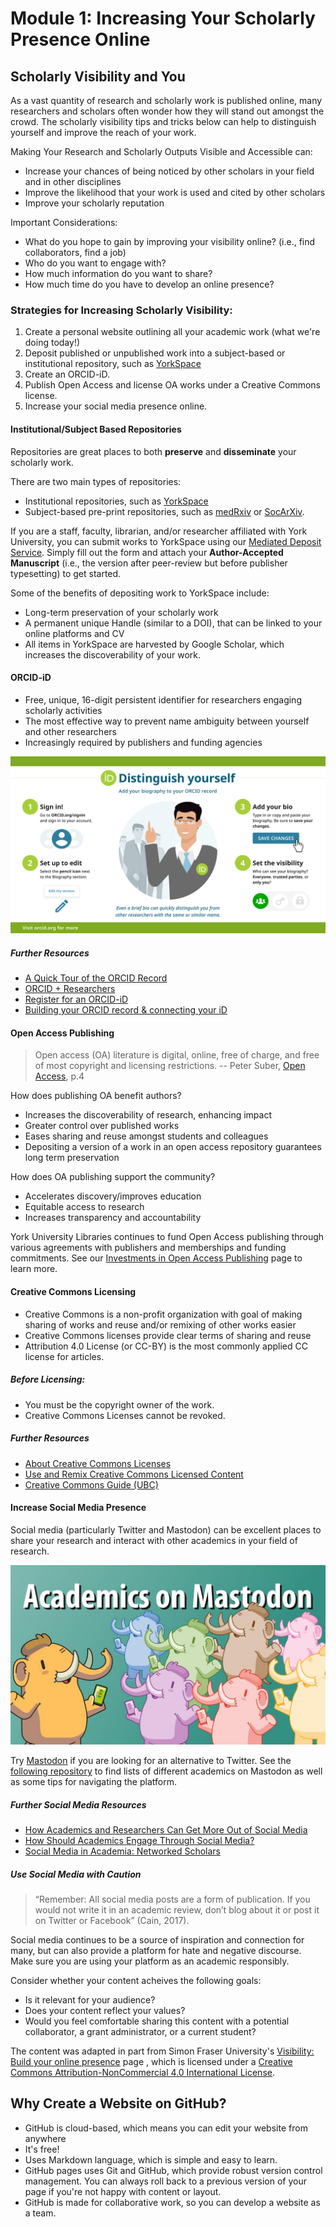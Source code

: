 # Module 1: Increasing Your Scholarly Presence Online

## Scholarly Visibility and You
As a vast quantity of research and scholarly work is published online, many researchers and scholars often wonder how they will stand out amongst the crowd. The scholarly visibility tips and tricks below can help to distinguish yourself and improve the reach of your work.

Making Your Research and Scholarly Outputs Visible and Accessible can:
- Increase your chances of being noticed by other scholars in your field and in other disciplines
- Improve the likelihood that your work is used and cited by other scholars
- Improve your scholarly reputation

Important Considerations:
- What do you hope to gain by improving your visibility online? (i.e., find collaborators, find a job)
- Who do you want to engage with?
- How much information do you want to share?
- How much time do you have to develop an online presence?

### Strategies for Increasing Scholarly Visibility:
1. Create a personal website outlining all your academic work (what we're doing today!)
2. Deposit published or unpublished work into a subject-based or institutional repository, such as [YorkSpace](https://yorkspace.library.yorku.ca/xmlui/)
3. Create an ORCID-iD.
4. Publish Open Access and license OA works under a Creative Commons license. 
5. Increase your social media presence online.

#### Institutional/Subject Based Repositories
Repositories are great places to both **preserve** and **disseminate** your scholarly work. 

There are two main types of repositories:
- Institutional repositories, such as [YorkSpace](https://yorkspace.library.yorku.ca/xmlui/)
- Subject-based pre-print repositories, such as [medRxiv](https://www.medrxiv.org/) or [SocArXiv](https://osf.io/preprints/socarxiv).

If you are a staff, faculty, librarian, and/or researcher affiliated with York University, you can submit works to YorkSpace using our [Mediated Deposit Service](https://scottlibrary.apps01.yorku.ca/machform/view.php?id=117372). Simply fill out the form and attach your **Author-Accepted Manuscript** (i.e., the version after peer-review but before publisher typesetting) to get started.

Some of the benefits of depositing work to YorkSpace include: 
- Long-term preservation of your scholarly work  
- A permanent unique Handle (similar to a DOI), that can be linked to your online platforms and CV 
- All items in YorkSpace are harvested by Google Scholar, which increases the discoverability of your work. 

#### ORCID-iD
- Free, unique, 16-digit persistent identifier for researchers engaging scholarly activities
- The most effective way to prevent name ambiguity between yourself and other researchers 
- Increasingly required by publishers and funding agencies

![add biography to ORCID profile instructions](https://github.com/yorkulibraries-ds/personal-website-github/blob/75f041e587856cea4a381f5487bfd6963ce115d7/assets/img/FINAL-Add-Biography-Social-Media-Graphic-scaled%20(1).jpg)

##### Further Resources
- [A Quick Tour of the ORCID Record](https://www.youtube.com/watch?v=00kaokX2n3I)
- [ORCID + Researchers](https://info.orcid.org/researchers/)
- [Register for an ORCID-iD](https://orcid.org/register)
- [Building your ORCID record & connecting your iD](https://support.orcid.org/hc/en-us/categories/360000663114-Building-your-ORCID-record-connecting-your-iD)

#### Open Access Publishing
>Open access (OA) literature is digital, online, free of charge, and free of most copyright and licensing restrictions. -- Peter Suber, [Open Access](https://openaccesseks.mitpress.mit.edu/pub/6y6fc8k5/release/2), p.4

How does publishing OA benefit authors?
- Increases the discoverability of research, enhancing impact
- Greater control over published works
- Eases sharing and reuse amongst students and colleagues
- Depositing a version of a work in an open access repository guarantees long term preservation

How does OA publishing support the community?
- Accelerates discovery/improves education
- Equitable access to research
- Increases transparency and accountability 

York University Libraries continues to fund Open Access publishing through various agreements with publishers and memberships and funding commitments. See our [Investments in Open Access Publishing](https://www.library.yorku.ca/web/research-learn/research/oapublishing/investments-in-open-access-publishing/) page to learn more.

#### Creative Commons Licensing
- Creative Commons is a non-profit organization with goal of making sharing of works and reuse and/or remixing of other works easier
- Creative Commons licenses provide clear terms of sharing and reuse 
- Attribution 4.0 License (or CC-BY) is the most commonly applied CC license for articles.

##### Before Licensing:
- You must be the copyright owner of the work.
- Creative Commons Licenses cannot be revoked.

##### Further Resources
- [About Creative Commons Licenses](https://creativecommons.org/about/cclicenses/)
- [Use and Remix Creative Commons Licensed Content](https://creativecommons.org/use-remix/)
- [Creative Commons Guide (UBC)](https://copyright.ubc.ca/creative-commons/)

#### Increase Social Media Presence
Social media (particularly Twitter and Mastodon) can be excellent places to share your research and interact with other academics in your field of research.

![Academics on Mastodon](https://github.com/yorkulibraries-ds/personal-website-github/blob/af707ed2a56628de148e5db2c9b349cc20739fae/assets/img/academics%20on%20mastodon.png)

Try [Mastodon](https://joinmastodon.org/) if you are looking for an alternative to Twitter. See the [following repository](https://nathanlesage.github.io/academics-on-mastodon/) to find lists of different academics on Mastodon as well as some tips for navigating the platform.

##### Further Social Media Resources
- [How Academics and Researchers Can Get More Out of Social Media](https://hbr.org/2016/06/how-academics-and-researchers-can-get-more-out-of-social-media)
- [How Should Academics Engage Through Social Media?](https://www.psychologytoday.com/ca/blog/how-to-do-academia/202212/how-should-academics-engage-through-social-media)
- [Social Media in Academia: Networked Scholars](https://ocul-yor.primo.exlibrisgroup.com/permalink/01OCUL_YOR/26r5oc/alma991036595645305164)

##### Use Social Media with Caution

>“Remember: All social media posts are a form of publication. If you would not write it in an academic review, don’t blog about it or post it on Twitter or Facebook” (Cain, 2017). 

Social media continues to be a source of inspiration and connection for many, but can also provide a platform for hate and negative discourse. Make sure you are using your platform as an academic responsibly. 

Consider whether your content acheives the following goals:
- Is it relevant for your audience?
- Does your content reflect your values?
- Would you feel comfortable sharing this content with a potential collaborator, a grant administrator, or a current student?

The content was adapted in part from Simon Fraser University's [Visibility: Build your online presence](https://www.lib.sfu.ca/help/publish/scholarly-publishing/visibility#personal-websites) page , which is licensed under a [Creative Commons Attribution-NonCommercial 4.0 International License](https://creativecommons.org/licenses/by-nc/4.0/).

## Why Create a Website on GitHub?
- GitHub is cloud-based, which means you can edit your website from anywhere
- It's free!
- Uses Markdown language, which is simple and easy to learn. 
- GitHub pages uses Git and GitHub, which provide robust version control management. You can always roll back to a previous version of your page if you're not happy with content or layout.
- GitHub is made for collaborative work, so you can develop a website as a team.
